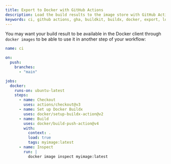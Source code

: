 ```yaml
---
title: Export to Docker with GitHub Actions
description: Load the build results to the image store with GitHub Actions
keywords: ci, github actions, gha, buildkit, buildx, docker, export, load
---
```


You may want your build result to be available in the Docker client through
`docker images` to be able to use it in another step of your workflow:

```yaml
name: ci

on:
  push:
    branches:
      - "main"

jobs:
  docker:
    runs-on: ubuntu-latest
    steps:
      - name: Checkout
        uses: actions/checkout@v3
      - name: Set up Docker Buildx
        uses: docker/setup-buildx-action@v2
      - name: Build
        uses: docker/build-push-action@v4
        with:
          context: .
          load: true
          tags: myimage:latest
      - name: Inspect
        run: |
          docker image inspect myimage:latest
```

